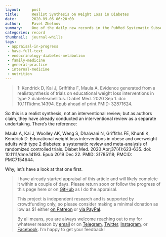```yaml
---
layout:     post
title:      Realist Synthesis on Weight Loss in Diabetes
date:       2020-09-06 06:20:00
author:     Pavel Zhelnov
summary:    One of the daily new records in the PubMed Systematic Subset indexed by Sep 3, 2020.
categories: record
thumbnail:  journal-whills
tags:
 - appraisal-in-progress
 - have-full-text
 - endocrinology-diabetes-metabolism
 - family-medicine
 - general-practice
 - internal-medicine
 - nutrition
---
```


> 1: Kendrick D, Kai J, Griffiths F, Maula A. Evidence generated from a realistsynthesis of trials on educational weight loss interventions in type 2 diabetesmellitus. Diabet Med. 2020 Sep 1. doi: 10.1111/dme.14394. Epub ahead of print.PMID: 32871624.

So this is a realist synthesis, not an interventional review; but as authors claim, they have already conducted an interventional review as a separate undertaking. There’s the reference:

Maula A, Kai J, Woolley AK, Weng S, Dhalwani N, Griffiths FE, Khunti K,
Kendrick D. Educational weight loss interventions in obese and overweight adults with type 2 diabetes: a systematic review and meta-analysis of randomized controlled trials. Diabet Med. 2020 Apr;37(4):623-635. doi: 10.1111/dme.14193. Epub 2019 Dec 22. PMID: 31785118; PMCID: PMC7154644.

Why, let’s have a look at that one first.

> I have already started appraisal of this article and will likely complete it within a couple of days. Please return soon or follow the progress of this page here or on [GitHub](https://github.com/drzhelnov/zheln.github.io/commits/gh-pages/_posts/2020-09-03-000.md) as I do the appraisal.
>
> This project is independent research and is supported by crowdfunding only, so please consider making a minimal donation as low as $1 either [on Patreon](https://patreon.com/zheln) or [via PayPal](https://paypal.me/pjelnov).
>
> By all means, you are always welcome reaching out to my for whatever reason by [email](mailto:pavel@zheln.com) or on [Telegram](https://t.me/drzhelnov), [Twitter](https://twitter.com/drzhelnov), [Instagram](https://instagram.com/igzheln), or [Facebook](https://facebook.com/drzhelnov). I’m happy to get your feedback!
